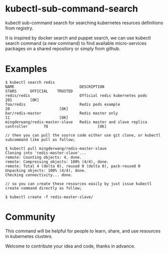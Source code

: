 # kubectl-sub-command-search
kubectl sub-command search for searching kubernetes resurces definitions from registry.
<p/>
It is inspired by docker search and puppet search, we can use kubectl search command (a new command) to find available micro-services packages on a shared repository or simply from github.

# Examples
```
$ kubectl search redis
NAME                             DESCRIPTION                                     STARS      OFFICIAL    TRUSTED
redis/redis                      Official redis kubernetes pods                  201        [OK]
foo/redis                        Redis pods example                              20                      [OK]
bar/redis-master                 Redis master only                               11                      [OK]
mingderwang/redis-master-slave   Redis master and slave replica controller       78                      [OK]

// then you can pull the source code either use git clone, or kubectl subcommand like pull as follow;

$ kubectl pull mingderwang/redis-master-slave
Cloning into 'redis-master-slave'...
remote: Counting objects: 4, done.
remote: Compressing objects: 100% (4/4), done.
remote: Total 4 (delta 0), reused 0 (delta 0), pack-reused 0
Unpacking objects: 100% (4/4), done.
Checking connectivity... done.

// so you can create these resources easily by just issue kubectl create command directly as follow;

$ kubectl create -f redis-master-slave/
```
# Community
This command will be helpful for people to learn, share, and use resources in kubernetes clusters.
<p/>
Welcome to contribute your idea and code, thanks in advance.


